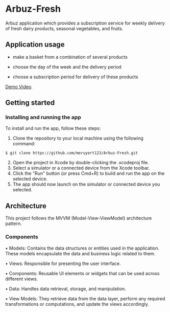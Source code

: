# Arbuz-Fresh
Arbuz application which provides a subscription service for weekly delivery of fresh dairy products, seasonal vegetables, and fruits.

## Application usage
- make a basket from a combination of several products

- choose the day of the week and the delivery period

- choose a subscription period for delivery of these products


[Demo Video](https://drive.google.com/drive/folders/1bGlEb1RtC_1FuVTtBVbhTJ0l7tBROfug?usp=share_link).


## Getting started
### Installing and running the app
To install and run the app, follow these steps:
1. Clone the repository to your local machine using the following command:
```
$ git clone https://github.com/meruyert123/Arbuz-Fresh.git
```
2. Open the project in Xcode by double-clicking the .xcodeproj file.
3. Select a simulator or a connected device from the Xcode toolbar.
4. Click the "Run" button (or press Cmd+R) to build and run the app on the selected device.
5. The app should now launch on the simulator or connected device you selected.

## Architecture
This project follows the MVVM (Model-View-ViewModel) architecture pattern. 
### Components
• Models: Contains the data structures or entities used in the application. These models encapsulate the data and business logic related to them.

• Views: Responsible for presenting the user interface.

• Components: Reusable UI elements or widgets that can be used across different views. 

• Data: Handles data retrieval, storage, and manipulation.

• View Models: They retrieve data from the data layer, perform any required transformations or computations, and update the views accordingly.
